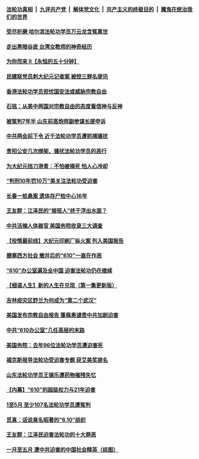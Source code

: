 

####  [法轮功真相](../../../../basic/blob/master/README.md?t=06160602) &nbsp;|&nbsp; [九评共产党](../../../../9ping.md/blob/master/README.md?t=06160602) &nbsp;|&nbsp; [解体党文化](../../../../jtdwh.md/blob/master/README.md?t=06160602)  &nbsp;|&nbsp; [共产主义的终极目的](../../../../gczydzjmd.md/blob/master/README.md?t=06160602) &nbsp;|&nbsp; [魔鬼在统治我们的世界](../../../../mgztzwmdsj.md/blob/master/README.md?t=06160602) 

#### [受尽折磨 哈尔滨法轮功学员万云龙含冤离世](../pages/prog424/a102871320.md?t=06160602) 

#### [走出黑暗谷底 台湾女教师的神奇经历](../pages/prog424/a102871310.md?t=06160602) 

#### [为你而来 II【永恒的五十分钟】](../pages/prog424/a102865179.md?t=06160602) 

#### [民建联党员刺大纪元记者案 被控三罪名提讯](../pages/prog424/a102871169.md?t=06160602) 

#### [香港法轮功学员担忧国安法或威胁宗教自由](../pages/prog424/a102871017.md?t=06160602) 

#### [石铭：从美中两国对宗教自由的态度看信神与反神](../pages/prog424/a102870822.md?t=06160602) 

#### [被冤判7年半 山东前高炮师副参谋长提申诉](../pages/prog424/a102870742.md?t=06160602) 

#### [中共两会前下令 近千法轮功学员遭抓捕骚扰](../pages/prog424/a102870712.md?t=06160602) 

#### [贵阳公安几次绑架、骚扰法轮功学员的恶行](../pages/prog424/a102869179.md?t=06160602) 

#### [为大纪元挡刀港青：不怕被捅死 怕人心冷却](../pages/prog424/a102870231.md?t=06160602) 

#### [“判刑10年罚10万”美关注法轮功受迫害](../pages/prog424/a102870102.md?t=06160602) 

#### [长春一桩悬案 遗体存尸检中心16年](../pages/prog424/a102869995.md?t=06160602) 

#### [王友群：江泽民的“接班人”终于浮出水面？](../pages/prog424/a102870047.md?t=06160602) 

#### [中共活摘人体器官 美国务院收录三大调查](../pages/prog424/a102869803.md?t=06160602) 

#### [【役情最前线】大纪元印刷厂纵火案 列入美国报告](../pages/prog424/a102869800.md?t=06160602) 

#### [搪塞西方社会 撤并后的“610”一直在作恶](../pages/prog424/a102869186.md?t=06160602) 

#### [“610”办公室遍及全中国 迫害法轮功仍在继续](../pages/prog424/a102868649.md?t=06160602) 

#### [【细语人生】新的人生在兑现（第一集更新版）](../pages/prog424/a102868323.md?t=06160602) 

#### [吉林疫灾区舒兰为何成为“第二个武汉”](../pages/prog424/a102868392.md?t=06160602) 

#### [美国发布宗教自由报告 蓬佩奥谴责中共加剧迫害](../pages/prog424/a102868318.md?t=06160602) 

#### [中共“610办公室”几任高层的末路](../pages/prog424/a102868197.md?t=06160602) 

#### [美国务院：去年96位法轮功学员遭迫害死](../pages/prog424/a102868133.md?t=06160602) 

#### [福克斯报导法轮功受迫害专题 获艾美奖提名](../pages/prog424/a102867439.md?t=06160602) 

#### [山东法轮功学员王锡乐遭药物摧残失忆](../pages/prog424/a102867410.md?t=06160602) 

#### [【内幕】“610”的超级权力与21年迫害](../pages/prog424/a102867246.md?t=06160602) 

#### [1至5月 至少107名法轮功学员遭冤判](../pages/prog424/a102866448.md?t=06160602) 

#### [觅真：话说臭名昭著的“6.10”组织](../pages/prog424/a102865847.md?t=06160602) 

#### [王友群：江泽民迫害法轮功的十大罪恶](../pages/prog424/a102865810.md?t=06160602) 

#### [一月至五月 遭中共迫害的中国社会精英（组图）](../pages/prog424/a102865722.md?t=06160602) 

